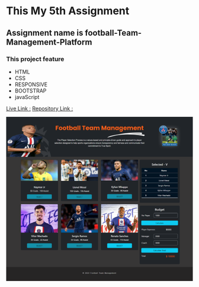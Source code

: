 # This My 5th Assignment

## Assignment name is **football-Team-Management-Platform**

### This project feature

- HTML
- CSS
- RESPONSIVE
- BOOTSTRAP
- javaScript

[Live Link :](https://football-team-management.netlify.app/)
[Repository Link :](https://github.com/programming-hero-web-course2/best-five-dom-assignment-sanudas2018)

<img src="./assets/images/porject-img.png" alt="">
